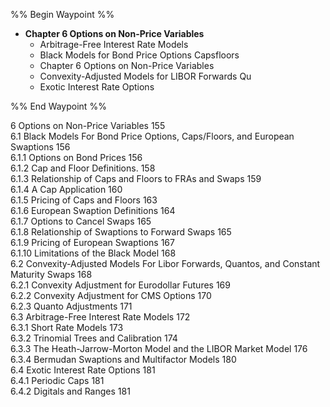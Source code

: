 %% Begin Waypoint %%
- **Chapter 6 Options on Non-Price Variables**
	- Arbitrage-Free Interest Rate Models
	- Black Models for Bond Price Options Capsfloors
	- Chapter 6 Options on Non-Price Variables
	- Convexity-Adjusted Models for LIBOR Forwards Qu
	- Exotic Interest Rate Options

%% End Waypoint %%

6 Options on Non-Price Variables 155  
6.1 Black Models For Bond Price Options, Caps/Floors, and European Swaptions 156   
6.1.1 Options on Bond Prices 156   
6.1.2 Cap and Floor Definitions. 158   
6.1.3 Relationship of Caps and Floors to FRAs and Swaps 159   
6.1.4 A Cap Application 160   
6.1.5 Pricing of Caps and Floors 163   
6.1.6 European Swaption Definitions 164   
6.1.7 Options to Cancel Swaps 165   
6.1.8 Relationship of Swaptions to Forward Swaps 165   
6.1.9 Pricing of European Swaptions 167   
6.1.10 Limitations of the Black Model 168   
6.2 Convexity-Adjusted Models For Libor Forwards, Quantos, and Constant Maturity Swaps 168   
6.2.1 Convexity Adjustment for Eurodollar Futures 169   
6.2.2 Convexity Adjustment for CMS Options 170   
6.2.3 Quanto Adjustments 171   
6.3 Arbitrage-Free Interest Rate Models 172   
6.3.1 Short Rate Models 173   
6.3.2 Trinomial Trees and Calibration 174   
6.3.3 The Heath-Jarrow-Morton Model and the LIBOR Market Model 176   
6.3.4 Bermudan Swaptions and Multifactor Models 180   
6.4 Exotic Interest Rate Options 181   
6.4.1 Periodic Caps 181   
6.4.2 Digitals and Ranges 181

